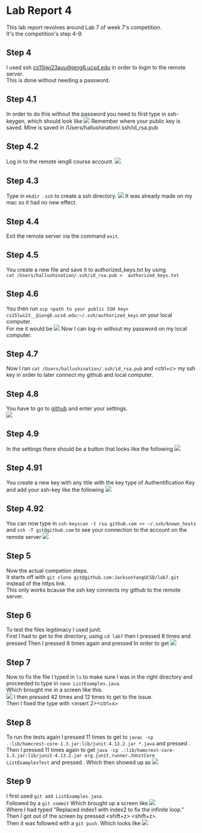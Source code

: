 # Lab Report 4
This lab report revolves around Lab 7 of week 7's competition.  
It's the competition's step 4-9.
## Step 4
I used ssh cs15lwi23auu@ieng6.ucsd.edu in order to login to the remote server.  
This is done without needing a password.  
## Step 4.1
In order to do this without the password you need to first type in ssh-keygen, which should look like
![](https://i.imgur.com/EAL5r9Q.png)
Remember where your public key is saved. Mine is saved in /Users/hallushination/.ssh/id_rsa.pub
## Step 4.2
Log in to the remote ieng6 course account.
![](https://i.imgur.com/yukijno.png)
## Step 4.3
Type in `mkdir .ssh` to create a ssh directory.
![](https://i.imgur.com/znn8B8t.png)
It was already made on my mac so it had no new effect.
## Step 4.4
Exit the remote server via the command `exit`.
## Step 4.5
You create a new file and save it to authorized_keys.txt by using  
`cat /Users/hallushination/.ssh/id_rsa.pub >  authorized_keys.txt`
## Step 4.6
You then run `scp <path to your public SSH key> cs15lwi23__@ieng6.ucsd.edu:~/.ssh/authorized_keys` on your local computer.  
For me it would be
![](https://i.imgur.com/3oP2B60.png)
Now I can log-in without my password on my local computer.
## Step 4.7
Now I ran `cat /Users/hallushination/.ssh/id_rsa.pub` and <ctrl+c> my ssh key in order to later connect my github and local computer. 
## Step 4.8
You have to go to [github](https://github.com) and enter your settings.  
![](https://i.imgur.com/nyMXco6.png)
## Step 4.9
In the settings there should be a button that looks like the following
![](https://i.imgur.com/uptC8PF.png)
## Step 4.91
You create a new key with any title with the key type of Authentification Key and add your ssh-key like the following
![](https://i.imgur.com/T4ky6t5.png)
## Step 4.92
You can now type in `ssh-keyscan -t rsa github.com >> ~/.ssh/known_hosts` and `ssh -T git@github.com` to see your connection to the account on the remote server
![](https://i.imgur.com/tsZKlLS.png)
## Step 5
Now the actual competion steps.  
It starts off with `git clone git@github.com:JacksonYangUCSD/lab7.git` instead of the https link.  
This only works bcause the ssh key connects my github to the remote server.
## Step 6
To test the files legitimacy I used junit.  
First I had to get to the directory, using `cd lab7` then 
I pressed <up> 8 times and pressed <enter>
Then I pressed <up> 8 times again and pressed <enter>
In order to get 
  ![](https://i.imgur.com/KLJ5XzD.png)
## Step 7
  Now to fix the file I typed in `ls` to make sure I was in the right directory and proceeded to type in `nano ListExamples.java`.  
  Which brought me in a screen like this.  
  ![](https://i.imgur.com/BgUFaQK.png)
  I then pressed <down> 42 times and <right> 12 times to get to the issue.  
  Then I fixed the type with <delete><insert 2><ctrl+x><y><enter> 
## Step 8
  To run the tests again I pressed <up> 11 times to get to `javac -cp .:lib/hamcrest-core-1.3.jar:lib/junit-4.13.2.jar *.java` and pressed <enter>.  
  Then I pressed <up> 11 times again to get `java -cp .:lib/hamcrest-core-1.3.jar:lib/junit-4.13.2.jar org.junit.runner.JUnitCore ListExamplesTest` 
  and pressed <enter>. Which then showed up as
  ![](https://i.imgur.com/ZTCKgyy.png)
 ## Step 9
  I first used `git add ListExamples.java`.  
  Followed by a `git commit`
  Which brought up a screen like ![](https://i.imgur.com/JsY5bmV.png)   
  Where I had typed "Replaced index1 with index2 to fix the infinite loop."  
  Then I got out of the screen by pressed <shift+z> <shift+z>.  
  Then it was followed with a `git push`.  Which looks like
  ![](https://i.imgur.com/5aOc7Be.png)
  
  
